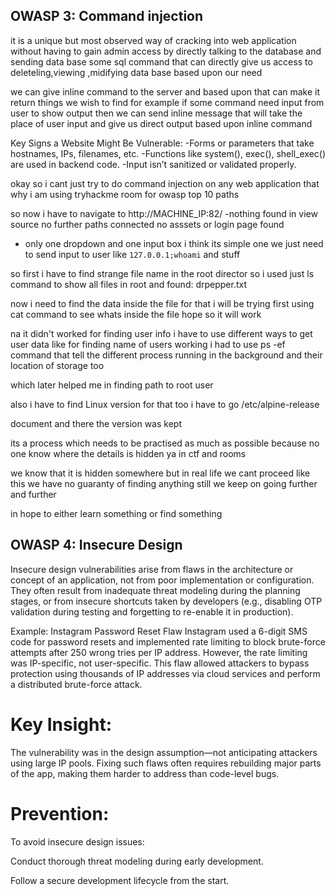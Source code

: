 ## OWASP 3: Command injection 

it is a unique but most observed way of cracking into web application without having to gain admin access by directly talking to the database and sending data base some sql command that can directly give us access to deleteling,viewing ,midifying data base based upon our need 

we can give inline command to the server and based upon that can make it return things we wish to find for example if some command need input from user to show output then we can send inline message that will take the place of user input and give us direct output based upon inline command 


Key Signs a Website Might Be Vulnerable:
-Forms or parameters that take hostnames, IPs, filenames, etc.
-Functions like system(), exec(), shell_exec() are used in backend code.
-Input isn’t sanitized or validated properly.


okay so i cant just try to do command injection on any web application that why i am using tryhackme room for owasp top 10 paths 


so now i have to navigate to http://MACHINE_IP:82/ 
-nothing found in view source no further paths connected no asssets or login page found 
- only one dropdown and one input box i think its simple one we just need to send input to user 
like `127.0.0.1;whoami`
and stuff

so first i have to find strange file name in the root director
so i used just ls command to show all files in root 
and found: drpepper.txt 

now i need to find the data inside the file 
for that i will be trying first using cat command to see whats inside the file 
hope so it will work 

na it didn't worked for finding user info i have to use different ways to get user data like for finding name of users working i had to use ps -ef command that tell the different process running in the background and their location of storage too 

which later helped me in finding path to root user 

also i have to find Linux version for that too i have to go /etc/alpine-release 

document and there the version was kept 

its a process which needs to be practised as much as possible because no one know where the details is hidden ya in ctf and rooms

we know that it is hidden somewhere but in real life we cant proceed like this we have no guaranty of finding anything still we keep on going further and further

in hope to either learn something or find something 

## OWASP 4: Insecure Design

Insecure design vulnerabilities arise from flaws in the architecture or concept of an application, not from poor implementation or configuration. They often result from inadequate threat modeling during the planning stages, or from insecure shortcuts taken by developers (e.g., disabling OTP validation during testing and forgetting to re-enable it in production).

Example: Instagram Password Reset Flaw
Instagram used a 6-digit SMS code for password resets and implemented rate limiting to block brute-force attempts after 250 wrong tries per IP address. However, the rate limiting was IP-specific, not user-specific. This flaw allowed attackers to bypass protection using thousands of IP addresses via cloud services and perform a distributed brute-force attack.

# Key Insight:
The vulnerability was in the design assumption—not anticipating attackers using large IP pools. Fixing such flaws often requires rebuilding major parts of the app, making them harder to address than code-level bugs.

# Prevention:
To avoid insecure design issues:

Conduct thorough threat modeling during early development.

Follow a secure development lifecycle from the start.
